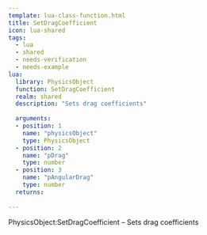 ```yaml
---
template: lua-class-function.html
title: SetDragCoefficient
icon: lua-shared
tags:
  - lua
  - shared
  - needs-verification
  - needs-example
lua:
  library: PhysicsObject
  function: SetDragCoefficient
  realm: shared
  description: "Sets drag coefficients"
  
  arguments:
  - position: 1
    name: "physicsObject"
    type: PhysicsObject
  - position: 2
    name: "pDrag"
    type: number
  - position: 3
    name: "pAngularDrag"
    type: number
  returns:
    
---
```


<div class="lua__search__keywords">
PhysicsObject:SetDragCoefficient &#x2013; Sets drag coefficients
</div>
